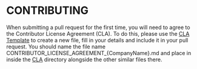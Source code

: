 # CONTRIBUTING

When submitting a pull request for the first time, you will need to agree to the Contributor License Agreement (CLA). To do this, please use the [CLA Template](CLA/CONTRIBUTOR_LICENSE_TEMPLATE.md) to create a new file, fill in your details and include it in your pull request. You should name the file name CONTRIBUTOR_LICENSE_AGREEMENT_{CompanyName}.md and place in inside the [CLA](CLA) directory alongside the other similar files there.

